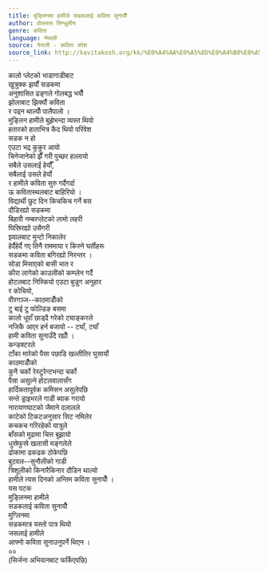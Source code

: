 ```yaml
---
title: मुङ्लिनमा हामीले सडकलाई कविता सुनायौँ
author: प्रोल्लास सिन्धुलीय
genre: कविता
language: नेपाली
source: नेपाली - कविता कोश
source_link: http://kavitakosh.org/kk/%E0%A4%AA%E0%A5%8D%E0%A4%B0%E0%A5%8B%E0%A4%B2%E0%A5%8D%E0%A4%B2%E0%A4%BE%E0%A4%B8_%E0%A4%B8%E0%A4%BF%E0%A4%A8%E0%A5%8D%E0%A4%A7%E0%A5%81%E0%A4%B2%E0%A5%80%E0%A4%AF
---
```


कालो प्लेटको भाडागाडीबाट  
खुत्रुक्क झर्यौं सडकमा  
अनुशासित ढङ्गले गोलबद्ध भयौँ  
झोलाबाट झिक्यौं कविता  
र पढ्न थाल्यौँ पालैपालो ।  
मुङ्लिन हामीले बुझेभन्दा व्यस्त थियो  
हतारको हाताभित्र कैद थियो परिवेश  
सडक न हो  
एउटा भद्र कुकुर आयो  
चिनेजानेको झैँ गरी पुच्छर हल्लायो  
सबैले उसलाई हेर्यौँ,  
सबैलाई उसले हेर्यो  
र हामीले कविता सुरु गर्दैगर्दा  
ऊ कवितास्थलबाट बाहिरियो ।  
विद्यार्थी छुट दिन किचकिच गर्ने बस  
दौडिरह्यो सडकमा  
बिहारी नम्बरप्लेटको लामो लहरी  
घिस्रिरह्यो उसैगरी  
झ्यालबाट मुन्टो निकालेर  
हेर्दैहेर्दै गए तिनै राममाया र किस्ने घर्तीहरू  
सडकमा कविता बगिरह्यो निरन्तर ।  
सोडा मिसाएको बासी भात र  
कीरा लागेको काउलीको कम्प्लेन गर्दै  
होटलबाट निस्कियो एउटा बुज्रुग अनुहार  
र कोचियो,  
वीरगञ्ज--काठमाडौँको  
टु बाई टु फोल्डिङ बसमा  
कालो धूवाँ छाड्दै गरेको ट्याङ्करले  
नजिकै आएर हर्न बजायो -- ट्याँ, ट्याँ  
हामी कविता सुनाउँदै रह्यौँ ।  
कन्डक्टरले  
टाँका मारेको पैसा पछाडि खल्तीतिर घुसार्यो  
काठमाडौँको  
कुनै चर्को रेस्टुरेन्टभन्दा चर्को  
पैसा असुल्ने होटलवालासँग  
हार्दिकतापूर्वक कमिसन असुलेपछि  
सन्ते ड्राइभरले गाडी ब्याक गरायो  
नारायणघाटको जैमाने दलालले  
काटेको टिकटअनुसार सिट नमिलेर  
कचकच गरिरहेको यात्रुले  
बाँसको मुढामा चित्त बुझायो  
धुस्रेफुस्रे खलासी मङ्गलेले  
ढोकामा ढकढक ठोकेपछि  
बुटवल--सुनौलीको गाडी  
त्रिशूलीको किनारैकिनार दौडिन थाल्यो  
हामीले त्यस दिनको अन्तिम कविता सुनायौँ ।  
यस पटक  
मुङ्लिनमा हामीले  
सडकलाई कविता सुनायौँ  
मुग्लिनमा  
सडकमात्र यस्तो पात्र थियो  
जसलाई हामीले  
आफ्नो कविता सुनाउनुपर्ने थिएन ।  
००  
(सिर्जना अभियानबाट फर्किएपछि)
